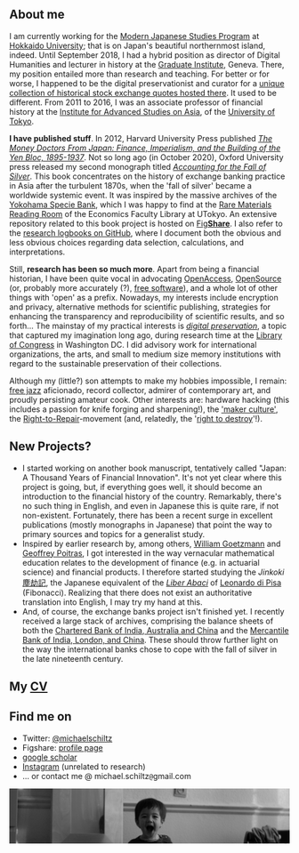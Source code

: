 ## About me

I am currently working for the [Modern Japanese Studies Program](https://www.oia.hokudai.ac.jp/mjsp/) at [Hokkaido University](https://www.hokudai.ac.jp); that is on Japan's beautiful northernmost island, indeed. Until September 2018, I had a hybrid position as director of Digital Humanities and lecturer in history at the [Graduate Institute](http://graduateinstitute.ch/home.html), Geneva. There, my position entailed more than research and teaching. For better or for worse, I happened to be the digital preservationist and curator for a [unique collection of historical stock exchange quotes hosted there](https://github.com/michaelschiltz/capital-markets-of-the-world). It used to be different. From 2011 to 2016, I was an associate professor of financial history at the [Institute for Advanced Studies on Asia](http://www.ioc.u-tokyo.ac.jp/eng/), of the [University of Tokyo](http://www.u-tokyo.ac.jp/en/).

**I have published stuff**. In 2012, Harvard University Press published [_The Money Doctors From Japan: Finance, Imperialism, and the Building of the Yen Bloc, 1895-1937_](http://www.hup.harvard.edu/catalog.php?isbn=9780674062498). Not so long ago (in October 2020), Oxford University press released my second monograph titled [_Accounting for the Fall of Silver_](https://global.oup.com/academic/product/accounting-for-the-fall-of-silver-9780198865025?cc=us&lang=en). This book concentrates on the history of exchange banking practice in Asia after the turbulent 1870s, when the 'fall of silver' became a worldwide systemic event. It was inspired by the massive archives of the [Yokohama Specie Bank](https://en.wikipedia.org/wiki/Yokohama_Specie_Bank), which I was happy to find at the [Rare Materials Reading Room](http://www.lib.e.u-tokyo.ac.jp/?page_id=1946) of the Economics Faculty Library at UTokyo. An extensive repository related to this book project is hosted on [Fig**Share**](https://figshare.com/projects/Yokohama_Specie_Bank___/2173). I also refer to the [research logbooks on GitHub](https://github.com/michaelschiltz/even-keel), where I document both the obvious and less obvious choices regarding data selection, calculations, and interpretations.

Still, **research has been so much more**. Apart from being a financial historian, I have been quite vocal in advocating [OpenAccess](https://en.wikipedia.org/wiki/Open_access), [OpenSource](https://en.wikipedia.org/wiki/Open-source_software) (or, probably more accurately (?), [free software](https://www.gnu.org/philosophy/free-sw.en.html)), and a whole lot of other things with 'open' as a prefix. Nowadays, my interests include encryption and privacy, alternative methods for scientific publishing, strategies for enhancing the transparency and reproducibility of scientific results, and so forth... The mainstay of my practical interests is [_digital preservation_](https://en.wikipedia.org/wiki/Digital_preservation), a topic that captured my imagination long ago, during research time at the [Library of Congress](https://loc.gov/) in Washington DC. I did advisory work for international organizations, the arts, and small to medium size memory institutions with regard to the sustainable preservation of their collections.

Although my (little?) son attempts to make my hobbies impossible, I remain: [free jazz](https://en.wikipedia.org/wiki/Free_jazz) aficionado, record collector, admirer of contemporary art, and proudly persisting amateur cook. Other interests are: hardware hacking (this includes a passion for knife forging and sharpening!), the ['maker culture'](https://en.wikipedia.org/wiki/Maker_culture), the [Right-to-Repair](https://www.eff.org/issues/right-to-repair)-movement (and, relatedly, the '[right to destroy](https://www.yalelawjournal.org/article/the-right-to-destroy)'!).

## New Projects?

* I started working on another book manuscript, tentatively called "Japan: A Thousand Years of Financial Innovation". It's not yet clear where this project is going, but, if everything goes well, it should become an introduction to the financial history of the country. Remarkably, there's no such thing in English, and even in Japanese this is quite rare, if not non-existent. Fortunately, there has been a recent surge in excellent publications (mostly monographs in Japanese) that point the way to primary sources and topics for a generalist study. 
* Inspired by earlier research by, among others, [William Goetzmann](https://en.wikipedia.org/wiki/William_N._Goetzmann) and [Geoffrey Poitras](http://www.sfu.ca/~poitras/), I got interested in the way vernacular mathematical education relates to the development of finance (e.g. in actuarial science) and financial products. I therefore started studying the _Jinkoki_ [塵劫記](https://ja.wikipedia.org/wiki/%E5%A1%B5%E5%8A%AB%E8%A8%98), the Japanese equivalent of the *[Liber Abaci](https://en.wikipedia.org/wiki/Liber_Abaci)* of [Leonardo di Pisa](https://en.wikipedia.org/wiki/Fibonacci) (Fibonacci). Realizing that there does not exist an authoritative translation into English, I may try my hand at this.
* And, of course, the exchange banks project isn't finished yet. I recently received a large stack of archives, comprising the balance sheets of both the [Chartered Bank of India, Australia and China](https://en.wikipedia.org/wiki/Chartered_Bank_of_India,_Australia_and_China) and the [Mercantile Bank of India, London, and China](https://en.wikipedia.org/wiki/Mercantile_Bank_of_India,_London_and_China). These should throw further light on the way the international banks chose to cope with the fall of silver in the late nineteenth century.

## My [CV](/Curriculum_Vitae_Michael_Schiltz.pdf)

## Find me on

* Twitter: [@michaelschiltz](https://twitter.com/michaelschiltz)
* Figshare: [profile page](https://figshare.com/authors/Michael_Schiltz/409900)
* [google scholar](https://scholar.google.ch/citations?user=A0GNY-IAAAAJ&hl=en)
* [Instagram](https://instagram.com/schiltzmichael) (unrelated to research)
* ... or contact me @ michael.schiltz`@`gmail.com

![image](/img_Yuki.jpg)


[def]: https://www.global.hokudai.ac.jp/
[def2]: https://www.hokudai.ac.jp/